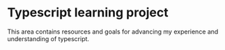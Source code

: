 # Typescript learning project

This area contains resources and goals for advancing my experience and understanding of typescript.